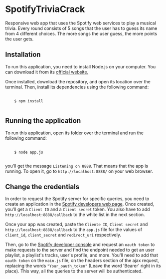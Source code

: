 # SpotifyTriviaCrack
Responsive web app that uses the Spotify web services to play a musical trivia. Every round consists of 5 songs that the user has to guess its name from 4 different choices. The more songs the user guess, the more points the user gets.

<h2>Installation</h2>
<p>To run this application, you need to install Node.js on your computer. You can download it from its 
  <a href="https://nodejs.org/en/">official website.</a>
</p>
<p>Once installed, download the repository, and open its location over the terminal. 
Then, install its dependencies using the following command: 
</p>

<pre>
  <code>
    $ npm install
  </code>
</pre>

<h2>Running the application</h2>
<p>
  To run this application, open its folder over the terminal and run the following command:
<pre>
  <code>
    $ node app.js
  </code>
</pre>
  you'll get the message <code>Listening on 8888</code>. That means that the app is running. 
  To open it, go to <code>http://localhost:8888/</code> on your web browser.
</p>

<h2>Change the credentials</h2>
<p>
  In order to request the Spotify server for specific queries, you need to create an application in the 
  <a href="https://developer.spotify.com/my-applications/#!/">Spotify developers web page</a>. Once created, you'll get a
  <code>Client ID</code> and a <code>Client secret</code> token. You also have to add <code>http://localhost:8888/callback</code>
  to the white list in the next section.
</p>

<p>
  Once your app was created, paste the <code>Cliente ID</code>, <code>Client secret</code> and <code>http://localhost:8888/callback</code>
  to the <code>app.js</code> file for the values of <code>client_id</code>, <code>client_secret</code> and <code>redirect_uri</code> respectively.
</p>

<p>
  Then, go to the <a href="https://developer.spotify.com/web-api/console/get-playlist-tracks/">Spotify developer console</a> and request an <code>oauth token</code>
  to make requests to the server and find the endpoint needed to get an user playlist, a playlist's tracks, user's profile, and more. You'll need to
  add that <code>oauth token</code> on the <code>main.js</code> file, on the headers section of the ajax request, replacing the words <code>"Your_oauth_token"</code>
  (Leave the word 'Bearer' right in its place). This way, all the queries to the server will be authenticated.
</p>
